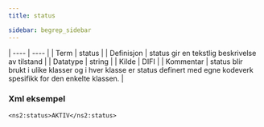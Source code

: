 ```yaml
---
title: status

sidebar: begrep_sidebar
---
```


| ---- | ---- |
| Term | status |
| Definisjon | status gir en tekstlig beskrivelse av tilstand |
| Datatype | string |
| Kilde | DIFI |
| Kommentar | status blir brukt i ulike klasser og i hver klasse er status definert med egne kodeverk spesifikk for den enkelte klassen. | 

### Xml eksempel

```
<ns2:status>AKTIV</ns2:status>
```


